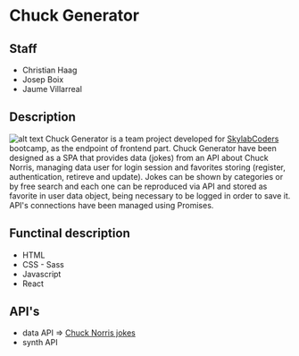 # Chuck Generator

## Staff

* Christian Haag
* Josep Boix
* Jaume Villarreal

## Description
![alt text](http://cdn.marketplaceimages.windowsphone.com/v8/images/95755042-08d3-4648-9ab2-77322b65340d?imageType=ws_icon_medium)
Chuck Generator is a team project developed for [SkylabCoders](https://www.skylabcoders.com) bootcamp, as the endpoint of frontend part. Chuck Generator have been designed as a SPA that provides data (jokes) from an API about Chuck Norris, managing data user for login session and favorites storing (register, authentication, retireve and update).
Jokes can be shown by categories or by free search and each one can be reproduced via API and stored as favorite in user data object, being necessary to be logged in order to save it. API's connections have been managed using Promises.

## Functinal description
* HTML
* CSS - Sass
* Javascript
* React

## API's
* data API => [Chuck Norris jokes](https://skylabcoders.herokuapp.com/api)
* synth API

